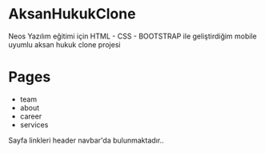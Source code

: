 # AksanHukukClone
Neos Yazılım eğitimi için HTML - CSS - BOOTSTRAP ile geliştirdiğim mobile uyumlu aksan hukuk clone projesi

# Pages
- team
- about
- career
- services

Sayfa linkleri header navbar'da bulunmaktadır..
